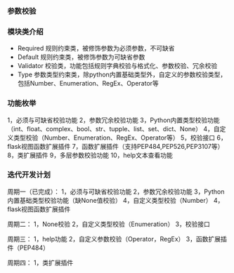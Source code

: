 ### 参数校验

### 模块类介绍
+ Required      规则约束类，被修饰参数为必须参数，不可缺省
+ Default       规则约束类，被修饰参数为可缺省参数
+ Validator     校验类，功能包括规则字典校验与格式化、参数校验、冗余校验
+ Type          参数类型约束类，除python内置基础类型外，自定义的参数校验类型，包括Number、Enumeration、RegEx、Operator等
 

### 功能枚举
1，必须与可缺省校验功能
2，参数冗余校验功能
3，Python内置类型校验功能（int、float、complex、bool、str、tupple、list、set、dict、None）
4，自定义类型校验（Number、Enumeration、RegEx、Operator等）
5，校验接口
6，flask视图函数扩展插件
7，函数扩展插件（支持PEP484,PEP526,PEP3107等）
8，类扩展插件
9，多层参数校验功能
10，help文本查看功能

### 迭代开发计划
周期一（已完成）：
1，必须与可缺省校验功能
2，参数冗余校验功能
3，Python内置基础类型校验功能（缺None值校验）
4，自定义类型校验（Number）
4，flask视图函数扩展插件

周期二：
1，None校验
2，自定义类型校验（Enumeration）
3，校验接口

周期三：
1，help功能
2，自定义参数校验（Operator，RegEx）
3，函数扩展插件（PEP484）

周期四：
1，类扩展插件
